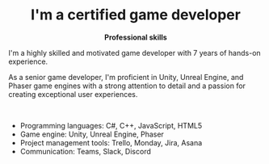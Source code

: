 <h1 align="center">I'm a certified game developer
</h1>

<p align="center">
 <strong>
  Professional skills
  </strong>
</p>

I'm a highly skilled and motivated game developer with 7 years of hands-on experience.

As a senior game developer, I'm proficient in Unity, Unreal Engine, and Phaser game engines with a strong attention to detail and a passion for creating exceptional user experiences.

<p align="center">
 
<!-- <img align="center" src="https://github-readme-stats.vercel.app/api/top-langs/?username=olehtopal&show_icons=true&layout=compact&title_color=000080&border_color=FFFFFF&text_color=FFFFFF&bg_color=90deg,BF5A62,A6537A,904E95" /> -->
 
</p>

<br />

- Programming languages: C#, C++, JavaScript, HTML5
- Game engine: Unity, Unreal Engine, Phaser 
- Project management tools: Trello, Monday, Jira, Asana
- Communication: Teams, Slack, Discord
<p align="center">
 
<!-- <img src="https://github.com/olehtopal/olehtopal/blob/main/csharp.svg" alt="csharp" width="100" height="100" /> -->

</p>


